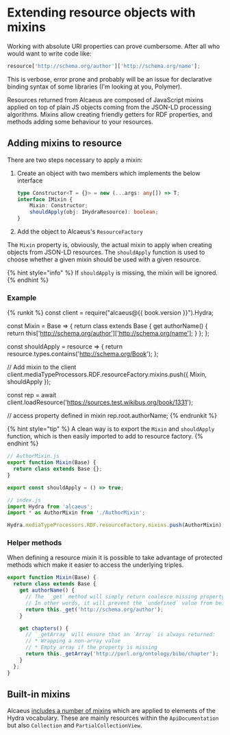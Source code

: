# Extending resource objects with mixins

Working with absolute URI properties can prove cumbersome. After all who would want to write code like:

```js
resource['http://schema.org/author']['http://schema.org/name'];
```

This is verbose, error prone and probably will be an issue for declarative binding syntax of some libraries
(I'm looking at you, Polymer).

Resources returned from Alcaeus are composed of JavaScript mixins applied on top of plain JS objects coming from
the JSON-LD processing algorithms. Mixins allow creating friendly getters for RDF properties, and methods
adding some behaviour to your resources.

## Adding mixins to resource

There are two steps necessary to apply a mixin:

1. Create an object with two members which implements the below interface

     ```typescript
     type Constructor<T = {}> = new (...args: any[]) => T;
     interface IMixin {
         Mixin: Constructor;
         shouldApply(obj: IHydraResource): boolean;
     }
     ```

1. Add the object to Alcaeus's `ResourceFactory`

The `Mixin` property is, obviously, the actual mixin to apply when creating objects from JSON-LD resources.
The `shouldApply` function is used to choose whether a given mixin should be used with a given resource.

{% hint style="info" %}
 If `shouldApply` is missing, the mixin will be ignored.
{% endhint %}

### Example

{% runkit %}
const client = require("alcaeus@{{ book.version }}").Hydra;

const Mixin = Base => {
  return class extends Base {
    get authorName() {
      return this['http://schema.org/author']['http://schema.org/name'];
    }
  };
};

const shouldApply = resource => {
  return resource.types.contains('http://schema.org/Book');
};

// Add mixin to the client
client.mediaTypeProcessors.RDF.resourceFactory.mixins.push({ Mixin, shouldApply });

const rep = await client.loadResource('https://sources.test.wikibus.org/book/1331');

// access property defined in mixin
rep.root.authorName;
{% endrunkit %}

{% hint style="tip" %}
 A clean way is to export the `Mixin` and `shouldApply` function, which is then easily imported to
 add to resource factory.
{% endhint %}

```js
// AuthorMixin.js
export function Mixin(Base) {
  return class extends Base {};
}

export const shouldApply = () => true;
```

```js
// index.js
import Hydra from 'alcaeus';
import * as AuthorMixin from './AuthorMixin';

Hydra.mediaTypeProcessors.RDF.resourceFactory.mixins.push(AuthorMixin);
```

### Helper methods

When defining a resource mixin it is possible to take advantage of protected methods which make it easier to
access the underlying triples.

```typescript
export function Mixin(Base) {
  return class extends Base {
    get authorName() {
      // The `_get` method will simply return coalesce missing property to a `null`
      // In other words, it will prevent the `undefined` value from being returned
      return this._get('http://schema.org/author');
    }

    get chapters() {
      // `_getArray` will ensure that an `Array` is always returned:
      // * Wrapping a non-array value
      // * Empty array if the property is missing
      return this._getArray('http://purl.org/ontology/bibo/chapter');
    }
  };
}
```

## Built-in mixins

Alcaeus [includes a number of mixins][m] which are applied to elements of the Hydra vocabulary. These are mainly
resources within the `ApiDocumentation` but also `Collection` and `PartialCollectionView`.

[m]: https://github.com/wikibus/Alcaeus/tree/master/src/Resources/Mixins
